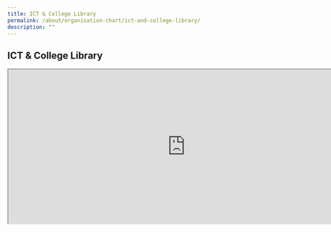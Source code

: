 ```yaml
---
title: ICT & College Library
permalink: /about/organisation-chart/ict-and-college-library/
description: ""
---
```

<h2>ICT & College Library</h2>
<iframe src="https://docs.google.com/document/d/e/2PACX-1vS0G0JFMP197BemLbFafCSd3XFnbPVJZ5wyldkl7VEei9oE73eDKvTyyHB8ACM1NxzSpuc0mtLuxmQu/pub?embedded=true" width=800px height=350px scrolling="no"></iframe>